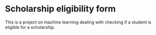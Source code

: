 # Scholarship eligibility form
 This is a project on machine learning dealing with checking if a student is eligible for a scholarship.


 
